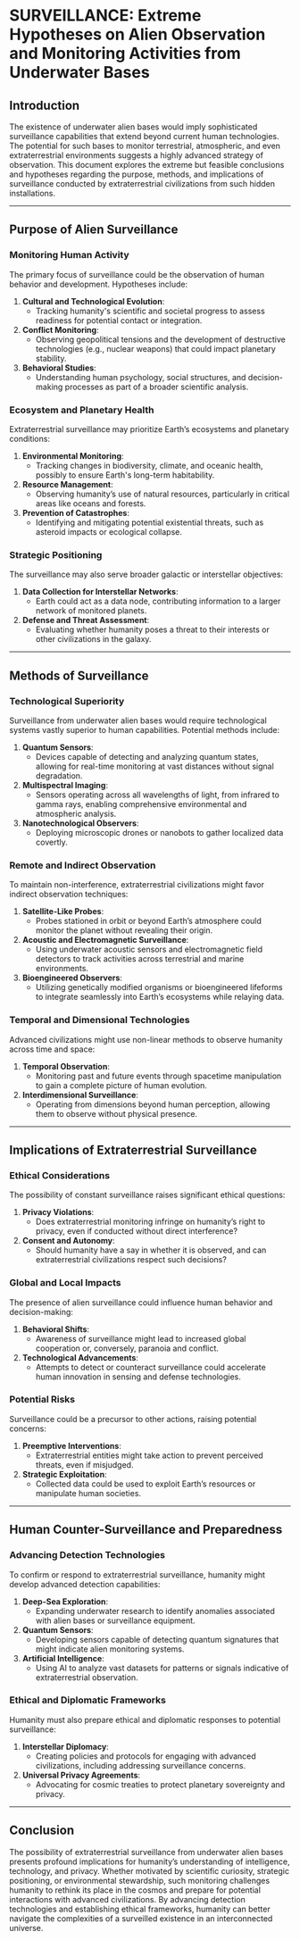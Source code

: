 # SURVEILLANCE: Extreme Hypotheses on Alien Observation and Monitoring Activities from Underwater Bases

## Introduction
The existence of underwater alien bases would imply sophisticated surveillance capabilities that extend beyond current human technologies. The potential for such bases to monitor terrestrial, atmospheric, and even extraterrestrial environments suggests a highly advanced strategy of observation. This document explores the extreme but feasible conclusions and hypotheses regarding the purpose, methods, and implications of surveillance conducted by extraterrestrial civilizations from such hidden installations.

---

## Purpose of Alien Surveillance

### Monitoring Human Activity
The primary focus of surveillance could be the observation of human behavior and development. Hypotheses include:

1. **Cultural and Technological Evolution**:
   - Tracking humanity's scientific and societal progress to assess readiness for potential contact or integration.
2. **Conflict Monitoring**:
   - Observing geopolitical tensions and the development of destructive technologies (e.g., nuclear weapons) that could impact planetary stability.
3. **Behavioral Studies**:
   - Understanding human psychology, social structures, and decision-making processes as part of a broader scientific analysis.

### Ecosystem and Planetary Health
Extraterrestrial surveillance may prioritize Earth’s ecosystems and planetary conditions:

1. **Environmental Monitoring**:
   - Tracking changes in biodiversity, climate, and oceanic health, possibly to ensure Earth's long-term habitability.
2. **Resource Management**:
   - Observing humanity’s use of natural resources, particularly in critical areas like oceans and forests.
3. **Prevention of Catastrophes**:
   - Identifying and mitigating potential existential threats, such as asteroid impacts or ecological collapse.

### Strategic Positioning
The surveillance may also serve broader galactic or interstellar objectives:

1. **Data Collection for Interstellar Networks**:
   - Earth could act as a data node, contributing information to a larger network of monitored planets.
2. **Defense and Threat Assessment**:
   - Evaluating whether humanity poses a threat to their interests or other civilizations in the galaxy.

---

## Methods of Surveillance

### Technological Superiority
Surveillance from underwater alien bases would require technological systems vastly superior to human capabilities. Potential methods include:

1. **Quantum Sensors**:
   - Devices capable of detecting and analyzing quantum states, allowing for real-time monitoring at vast distances without signal degradation.
2. **Multispectral Imaging**:
   - Sensors operating across all wavelengths of light, from infrared to gamma rays, enabling comprehensive environmental and atmospheric analysis.
3. **Nanotechnological Observers**:
   - Deploying microscopic drones or nanobots to gather localized data covertly.

### Remote and Indirect Observation
To maintain non-interference, extraterrestrial civilizations might favor indirect observation techniques:

1. **Satellite-Like Probes**:
   - Probes stationed in orbit or beyond Earth’s atmosphere could monitor the planet without revealing their origin.
2. **Acoustic and Electromagnetic Surveillance**:
   - Using underwater acoustic sensors and electromagnetic field detectors to track activities across terrestrial and marine environments.
3. **Bioengineered Observers**:
   - Utilizing genetically modified organisms or bioengineered lifeforms to integrate seamlessly into Earth’s ecosystems while relaying data.

### Temporal and Dimensional Technologies
Advanced civilizations might use non-linear methods to observe humanity across time and space:

1. **Temporal Observation**:
   - Monitoring past and future events through spacetime manipulation to gain a complete picture of human evolution.
2. **Interdimensional Surveillance**:
   - Operating from dimensions beyond human perception, allowing them to observe without physical presence.

---

## Implications of Extraterrestrial Surveillance

### Ethical Considerations
The possibility of constant surveillance raises significant ethical questions:

1. **Privacy Violations**:
   - Does extraterrestrial monitoring infringe on humanity’s right to privacy, even if conducted without direct interference?
2. **Consent and Autonomy**:
   - Should humanity have a say in whether it is observed, and can extraterrestrial civilizations respect such decisions?

### Global and Local Impacts
The presence of alien surveillance could influence human behavior and decision-making:

1. **Behavioral Shifts**:
   - Awareness of surveillance might lead to increased global cooperation or, conversely, paranoia and conflict.
2. **Technological Advancements**:
   - Attempts to detect or counteract surveillance could accelerate human innovation in sensing and defense technologies.

### Potential Risks
Surveillance could be a precursor to other actions, raising potential concerns:

1. **Preemptive Interventions**:
   - Extraterrestrial entities might take action to prevent perceived threats, even if misjudged.
2. **Strategic Exploitation**:
   - Collected data could be used to exploit Earth’s resources or manipulate human societies.

---

## Human Counter-Surveillance and Preparedness

### Advancing Detection Technologies
To confirm or respond to extraterrestrial surveillance, humanity might develop advanced detection capabilities:

1. **Deep-Sea Exploration**:
   - Expanding underwater research to identify anomalies associated with alien bases or surveillance equipment.
2. **Quantum Sensors**:
   - Developing sensors capable of detecting quantum signatures that might indicate alien monitoring systems.
3. **Artificial Intelligence**:
   - Using AI to analyze vast datasets for patterns or signals indicative of extraterrestrial observation.

### Ethical and Diplomatic Frameworks
Humanity must also prepare ethical and diplomatic responses to potential surveillance:

1. **Interstellar Diplomacy**:
   - Creating policies and protocols for engaging with advanced civilizations, including addressing surveillance concerns.
2. **Universal Privacy Agreements**:
   - Advocating for cosmic treaties to protect planetary sovereignty and privacy.

---

## Conclusion
The possibility of extraterrestrial surveillance from underwater alien bases presents profound implications for humanity’s understanding of intelligence, technology, and privacy. Whether motivated by scientific curiosity, strategic positioning, or environmental stewardship, such monitoring challenges humanity to rethink its place in the cosmos and prepare for potential interactions with advanced civilizations. By advancing detection technologies and establishing ethical frameworks, humanity can better navigate the complexities of a surveilled existence in an interconnected universe.